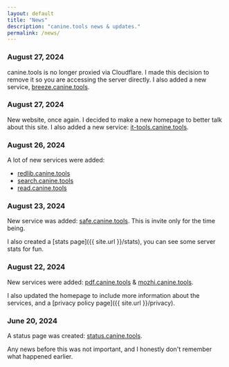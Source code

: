```yaml
---
layout: default
title: "News"
description: "canine.tools news & updates."
permalink: /news/
---
```

### August 27, 2024
canine.tools is no longer proxied via Cloudflare. I made this decision to remove it so you are accessing the server directly.
I also added a new service, [breeze.canine.tools](https://breeze.canine.tools).

### August 27, 2024
New website, once again. I decided to make a new homepage to better talk about this site.
I also added a new service: [it-tools.canine.tools](https://it-tools.canine.tools/).

### August 26, 2024
A lot of new services were added:
* [redlib.canine.tools](https://redlib.canine.tools/)
* [search.canine.tools](https://search.canine.tools/)
* [read.canine.tools](https://read.canine.tools/)

### August 23, 2024
New service was added: [safe.canine.tools](https://safe.canine.tools/). This is invite only for the time being.

I also created a [stats page]({{ site.url }}/stats), you can see some server stats for fun.

### August 22, 2024
New services were added: [pdf.canine.tools](https://pdf.canine.tools) & [mozhi.canine.tools](https://mozhi.canine.tools).

I also updated the homepage to include more information about the services, and a [privacy policy page]({{ site.url }}/privacy).

### June 20, 2024
A status page was created: [status.canine.tools](https://status.canine.tools).

Any news before this was not important, and I honestly don't remember what happened earlier.